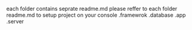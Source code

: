 each folder contains seprate readme.md
please reffer to each folder readme.md to setup project on your console
.framewrok
.database
.app
.server
